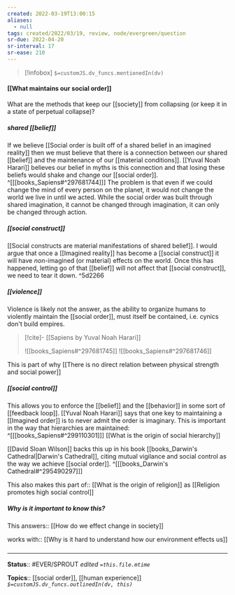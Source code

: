 ```yaml
---
created: 2022-03-19T13:00:15 
aliases:
  - null
tags: created/2022/03/19, review, node/evergreen/question
sr-due: 2022-04-20
sr-interval: 17
sr-ease: 210
---
```

> [!infobox]
`$=customJS.dv_funcs.mentionedIn(dv)`

#### [[What maintains our social order]] 

What are the methods that keep our [[society]] from collapsing (or keep it in a state of perpetual collapse)?

#####  shared [[belief]]

If we believe [[Social order is built off of a shared belief in an imagined reality]] then we must believe that there is a connection between our shared [[belief]] and the maintenance of our [[material conditions]].
[[Yuval Noah Harari]] believes our belief in myths is this connection and that losing these beliefs would shake and change our [[social order]].
^[[[books_Sapiens#^297681744]]]
The problem is that even if we could change the mind of every person on the planet, it would not change the world we live in until we acted.
While the social order was built through shared imagination, it cannot be changed through imagination, it can only be changed through action.

##### [[social construct]]

[[Social constructs are material manifestations of shared belief]].
I would argue that once a [[Imagined reality]] has become a [[social construct]] it will have *non*-imagined (or material) effects on the world. Once this has happened, letting go of that [[belief]] will not affect that [[social construct]], we need to tear it down. ^5d2266

##### [[violence]]

Violence is likely not the answer, as the ability to organize humans to violently maintain the [[social order]], must itself be contained,
i.e. cynics don't build empires.

> [!cite]- [[Sapiens by Yuval Noah Harari]]
> 
> ![[books_Sapiens#^297681745]]
> ![[books_Sapiens#^297681746]]

This is part of why [[There is no direct relation between physical strength and social power]] 

##### [[social control]]

This allows you to enforce the [[belief]] and the [[behavior]] in some sort of [[feedback loop]].
[[Yuval Noah Harari]] says that one key to maintaining a [[Imagined order]] is
to never admit the order is imaginary.
This is important in the way that hierarchies are maintained:
^[[[books_Sapiens#^299110301]]]
[[What is the origin of social hierarchy]]

[[David Sloan Wilson]] backs this up in his book [[books_Darwin's Cathedral|Darwin's Cathedral]], citing mutual vigilance and social control as the way we achieve [[social order]].
^[[[books_Darwin's Cathedral#^295490297]]]

This also makes this 
part of:: [[What is the origin of religion]]
as [[Religion promotes high social control]]

##### Why is it important to know this?

This
answers:: [[How do we effect change in society]]

works with:: [[Why is it hard to understand how our environment effects us]]

### <hr class="footnote"/>

**Status**:: #EVER/SPROUT
*edited `=this.file.mtime`*

**Topics**:: [[social order]], [[human experience]]
*`$=customJS.dv_funcs.outlinedIn(dv, this)`*
